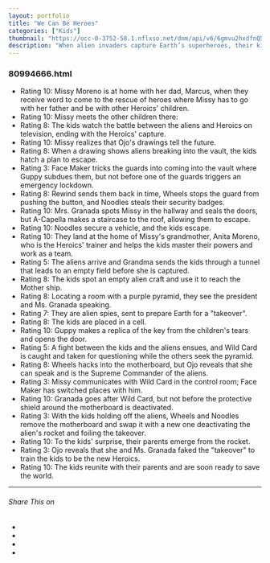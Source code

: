 ```yaml
---
layout: portfolio
title: "We Can Be Heroes"
categories: ["Kids"]
thumbnail: "https://occ-0-3752-58.1.nflxso.net/dnm/api/v6/6gmvu2hxdfnQ55LZZjyzYR4kzGk/AAAABdOMhfAfjcdYdkhpd6uHMTvBi3JjxiNy8JgkvpA7fHGjJefxJbF2Afw_23z-Bce7n2RoEqhRkYxxxPhBEHB4pyvI28B9G1SvD3PaOWnuhbBPJtAuHSccEVYX16Nf8csaO1xW.jpg?r=0fd"
description: "When alien invaders capture Earth’s superheroes, their kids must learn to work together to save their parents — and the planet."
---
```

<div class="col-lg-8 text-center">
	<h3 class="mb-5 mt-2">80994666.html</h3>
	<ul><li>Rating 10: Missy Moreno is at home with her dad, Marcus, when they receive word to come to the rescue of heroes where Missy has to go with her father and be with other Heroics' children.</li><li>Rating 10: Missy meets the other children there:</li><li>Rating 8: The kids watch the battle between the aliens and Heroics on television, ending with the Heroics' capture.</li><li>Rating 10: Missy realizes that Ojo's drawings tell the future.</li><li>Rating 8: When a drawing shows aliens breaking into the vault, the kids hatch a plan to escape.</li><li>Rating 3: Face Maker tricks the guards into coming into the vault where Guppy subdues them, but not before one of the guards triggers an emergency lockdown.</li><li>Rating 8: Rewind sends them back in time, Wheels stops the guard from pushing the button, and Noodles steals their security badges.</li><li>Rating 10: Mrs. Granada spots Missy in the hallway and seals the doors, but A-Capella makes a staircase to the roof, allowing them to escape.</li><li>Rating 10: Noodles secure a vehicle, and the kids escape.</li><li>Rating 10: They land at the home of Missy's grandmother, Anita Moreno, who is the Heroics' trainer and helps the kids master their powers and work as a team.</li><li>Rating 5: The aliens arrive and Grandma sends the kids through a tunnel that leads to an empty field before she is captured.</li><li>Rating 8: The kids spot an empty alien craft and use it to reach the Mother ship.</li><li>Rating 8: Locating a room with a purple pyramid, they see the president and Ms. Granada speaking.</li><li>Rating 7: They are alien spies, sent to prepare Earth for a "takeover".</li><li>Rating 8: The kids are placed in a cell.</li><li>Rating 10: Guppy makes a replica of the key from the children's tears and opens the door.</li><li>Rating 5: A fight between the kids and the aliens ensues, and Wild Card is caught and taken for questioning while the others seek the pyramid.</li><li>Rating 8: Wheels hacks into the motherboard, but Ojo reveals that she can speak and is the Supreme Commander of the aliens.</li><li>Rating 3: Missy communicates with Wild Card in the control room; Face Maker has switched places with him.</li><li>Rating 10: Granada goes after Wild Card, but not before the protective shield around the motherboard is deactivated.</li><li>Rating 3: With the kids holding off the aliens, Wheels and Noodles remove the motherboard and swap it with a new one deactivating the alien's rocket and foiling the takeover.</li><li>Rating 10: To the kids' surprise, their parents emerge from the rocket.</li><li>Rating 3: Ojo reveals that she and Ms. Granada faked the "takeover" to train the kids to be the new Heroics.</li><li>Rating 10: The kids reunite with their parents and are soon ready to save the world.</li></ul>

<hr class="my-5">
	


<div class="post-single-share py-4 mt-4 mb-5">
		<h6 class="text-white">Share This on</h6>
		<ul class="list-inline socials-links mb-0">
			<li class="list-inline-item">
				<a href="#" class="active"><i class="ti-facebook"></i></a>
			</li>
			<li class="list-inline-item">
				<a href="#"><i class="ti-twitter"></i></a>
			</li>
			<li class="list-inline-item">
				<a href="#"><i class="ti-vimeo"></i></a>
			</li>
			<li class="list-inline-item">
				<a href="#"><i class="ti-linkedin"></i></a>
			</li>
		</ul>
	</div>
</div>

<div class="col-lg-12 mt-5">
	<div class="carousel slide" id="single-slide">
		<div class="carousel-inner">
			<div class="carousel-item active">
				<img src="/assets/images/portfolio/portfolio-single.jpg" alt="" class="img-fluid">
			</div>
			<div class="carousel-item">
				<img src="/assets/images/blog/blog-single.jpg" alt="" class="img-fluid">
			</div>
			<div class="carousel-item">
				<img src="/assets/images/portfolio/portfolio-single.jpg" alt="" class="img-fluid">
			</div>
		</div>
		 <div class="text-center mt-4">
		 	<a class="control-prev" href="#single-slide" role="button" data-slide="prev">
			    <span class="fa fa-long-arrow-alt-left" aria-hidden="true"></span>
			  </a>
			  <a class="control-next" href="#single-slide" role="button" data-slide="next">
			    <span class="fa fa-long-arrow-alt-right" aria-hidden="true"></span>
			  </a>
		 </div>
	</div>
</div>
												